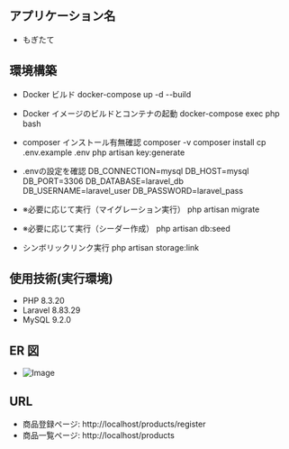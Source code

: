 ## アプリケーション名

- もぎたて

## 環境構築

- Docker ビルド
  docker-compose up -d --build

- Docker イメージのビルドとコンテナの起動
  docker-compose exec php bash

- composer インストール有無確認
  composer -v
  composer install
  cp .env.example .env
  php artisan key:generate

- .envの設定を確認
  DB_CONNECTION=mysql
  DB_HOST=mysql
  DB_PORT=3306
  DB_DATABASE=laravel_db
  DB_USERNAME=laravel_user
  DB_PASSWORD=laravel_pass

- ※必要に応じて実行（マイグレーション実行）
  php artisan migrate

- ※必要に応じて実行（シーダー作成）
  php artisan db:seed

- シンボリックリンク実行
  php artisan storage:link

## 使用技術(実行環境)

- PHP 8.3.20
- Laravel 8.83.29
- MySQL 9.2.0

## ER 図

- ![Image](https://github.com/user-attachments/assets/9dbd05a9-2cd0-4c02-849a-b322ee34325d)

## URL

- 商品登録ページ: http://localhost/products/register
- 商品一覧ページ: http://localhost/products
